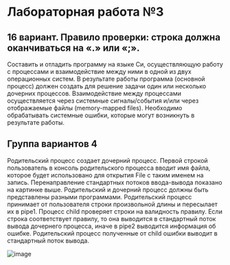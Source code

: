 # Лабораторная работа №3
## 16 вариант. Правило проверки: строка должна оканчиваться на «.» или «;».

Составить и отладить программу на языке Си, осуществляющую работу с процессами и 
взаимодействие между ними в одной из двух операционных систем. В результате работы 
программа (основной процесс) должен создать для решение задачи один или несколько 
дочерних процессов. Взаимодействие между процессами осуществляется через системные 
сигналы/события и/или через отображаемые файлы (memory-mapped files).
Необходимо обрабатывать системные ошибки, которые могут возникнуть в результате работы.

## Группа вариантов 4
Родительский процесс создает дочерний процесс. Первой строкой пользователь в консоль
родительского процесса вводит имя файла, которое будет использовано для открытия File с таким
именем на запись. Перенаправление стандартных потоков ввода-вывода показано на картинке
выше. Родительский и дочерний процесс должны быть представлены разными программами.
Родительский процесс принимает от пользователя строки произвольной длины и пересылает их в
pipe1. Процесс child проверяет строки на валидность правилу. Если строка соответствует правилу,
то она выводится в стандартный поток вывода дочернего процесса, иначе в pipe2 выводится
информация об ошибке. Родительский процесс полученные от child ошибки выводит в
стандартный поток вывода.

![image]()
